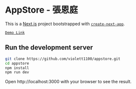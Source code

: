 # AppStore - 張恩庭

This is a [Next.js](https://nextjs.org) project bootstrapped with [`create-next-app`](https://nextjs.org/docs/app/api-reference/cli/create-next-app).

[`Demo Link`](https://appstore-egwjhttt5-violets-projects-eb4713f4.vercel.app/)

## Run the development server

```sh
git clone https://github.com/violett1100/appstore.git
cd appstore
npm install
npm run dev
```

Open http://localhost:3000 with your browser to see the result.

